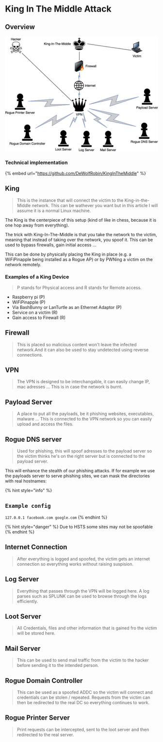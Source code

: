 # King In The Middle Attack

## Overview

![King In The Middle Network](../.gitbook/assets/king-in-the-middle-5.png)

### Technical implementation

{% embed url="https://github.com/DeWolfRobin/KingInTheMiddle" %}

## King

> This is the instance that will connect the victim to the King-in-the-Middle network. This can be wathever you want but in this article I will assume it is a normal Linux machine.

The King is the centerpiece of this setup \(kind of like in chess, because it is one hop away from everything\).

The trick with King-In-The-Middle is that you take the network to the victim, meaning that instead of taking over the network, you spoof it. This can be used to bypass firewalls, gain initial access ...

This can be done by physically placing the King in place \(e.g. a WiFiPinapple being installed as a Rogue AP\) or by PWNing a victim on the network remotely.

### Examples of a King Device

> P stands for Physical access and R stands for Remote access.

* Raspberry pi \(P\)
* WiFiPinapple \(P\)
* Via BashBunny or LanTurtle as an Ethernet Adaptor \(P\)
* Service on a victim \(R\)
* Gain access to Firewall \(R\)

## Firewall

> This is placed so malicious content won't leave the infected network.And it can also be used to stay undetected using reverse connections.

## VPN

> The VPN is designed to be interchangable, it can easily change IP, mac adresses ... This is in case the network is burnt.

## Payload Server

> A place to put all the payloads, be it phishing websites, executables, malware ... This is connected to the VPN network so you can easily upload and access the files.

## Rogue DNS server

> Used for phishing, this will spoof adresses to the payload server so the victim thinks he's on the right server but is connected to the payload server.

This will enhance the stealth of our phishing attacks. If for example we use the payloads server to serve phishing sites, we can mask the directories with real hostnames: 

{% hint style="info" %}
## `Example config`

`127.0.0.1 facebook.com google.com`
{% endhint %}

{% hint style="danger" %}
Due to HSTS some sites may not be spoofable
{% endhint %}

## Internet Connection

> After everything is logged and spoofed, the victim gets an internet connection so everything works without raising suspision.

## Log Server

> Everything that passes through the VPN will be logged here. A log parses such as SPLUNK can be used to browse through the logs efficiently.

## Loot Server

> All Credentials, files and other information that is gained fro the victim will be stored here.

## Mail Server

> This can be used to send mail traffic from the victim to the hacker before sending it to the intended person.

## Rogue Domain Controller

> This can be used as a spoofed ADDC so the victim will connect and credentials can be stolen / repeated. Requests from the victim can then be redirected to the real DC so everything continues to work.

## Rogue Printer Server

> Print requests can be intercepted, sent to the loot server and then redirected to the real server.

